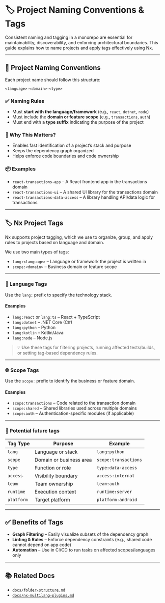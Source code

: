 # 🏷️ Project Naming Conventions & Tags

Consistent naming and tagging in a monorepo are essential for maintainability, discoverability, and enforcing architectural boundaries. This guide explains how to name projects and apply tags effectively using Nx.

---

## 📛 Project Naming Conventions

Each project name should follow this structure:

```
<language>-<domain>-<type>
```

### ✅ Naming Rules

- Must **start with the language/framework** (e.g., `react`, `dotnet`, `node`)
- Must include the **domain or feature scope** (e.g., `transactions`, `auth`)
- Must end with a **type suffix** indicating the purpose of the project

### 🧠 Why This Matters?

- Enables fast identification of a project’s stack and purpose
- Keeps the dependency graph organized
- Helps enforce code boundaries and code ownership

### 📦 Examples

- `react-transactions-app` – A React frontend app in the transactions domain
- `react-transactions-ui` – A shared UI library for the transactions domain
- `react-transactions-data-access` – A library handling API/data logic for transactions

---

## 🏷️ Nx Project Tags

Nx supports project tagging, which we use to organize, group, and apply rules to projects based on language and domain.

We use two main types of tags:

- `lang:<language>` – Language or framework the project is written in
- `scope:<domain>` – Business domain or feature scope

---

### 🧪 Language Tags

Use the `lang:` prefix to specify the technology stack.

#### Examples

- `lang:react` or `lang:ts` – React + TypeScript
- `lang:dotnet` – .NET Core (C#)
- `lang:python` – Python
- `lang:kotlin` – Kotlin/Java
- `lang:node` – Node.js

> 💡 Use these tags for filtering projects, running affected tests/builds, or setting tag-based dependency rules.

---

### 🌐 Scope Tags

Use the `scope:` prefix to identify the business or feature domain.

#### Examples

- `scope:transactions` – Code related to the transaction domain
- `scope:shared` – Shared libraries used across multiple domains
- `scope:auth` – Authentication-specific modules (if applicable)

---

### 🔮 Potential future tags

| Tag Type   | Purpose                 | Example              |
| ---------- | ----------------------- | -------------------- |
| `lang`     | Language or stack       | `lang:python`        |
| `scope`    | Domain or business area | `scope:transactions` |
| `type`     | Function or role        | `type:data-access`   |
| `access`   | Visibility boundary     | `access:internal`    |
| `team`     | Team ownership          | `team:auth`          |
| `runtime`  | Execution context       | `runtime:server`     |
| `platform` | Target platform         | `platform:android`   |

---

## ✅ Benefits of Tags

- **Graph Filtering** – Easily visualize subsets of the dependency graph
- **Linting & Rules** – Enforce dependency constraints (e.g., shared code cannot depend on app code)
- **Automation** – Use in CI/CD to run tasks on affected scopes/languages only

---

## 📚 Related Docs

- [`docs/folder-structure.md`](./folder-structure.md)
- [`docs/nx-multilang-plugins.md`](./nx-multilang-plugins.md)
